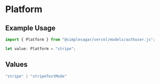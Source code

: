 # Platform

## Example Usage

```typescript
import { Platform } from "@simplesagar/vercel/models/authuser.js";

let value: Platform = "stripe";
```

## Values

```typescript
"stripe" | "stripeTestMode"
```